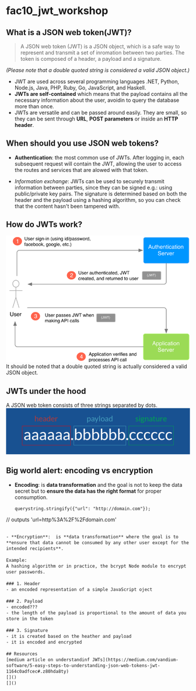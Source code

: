 # fac10_jwt_workshop

## What is a JSON web token(JWT)?

> A JSON web token (JWT) is a JSON object, which is a safe way to represent and transmit a set of inromation between two parties. The token is composed of a header, a payload and a signature.

*(Please note that a double quoted string is  considered a valid JSON object.)*

- JWT are used across several programming languages .NET, Python, Node.js, Java, PHP, Ruby, Go, JavaScript, and Haskell.
- **JWTs are self-contained** which means that the payload contains all the necessary information about the user,
avoidin to query the database more than once.
- JWTs are versatile and can be passed around easily. They are small, so they can be sent through **URL**, **POST parameters** or inside an **HTTP header**.

## When should you use JSON web tokens?

- **Authentication**: the most common use of JWTs. After logging in, each subsequent request will contain the JWT,
allowing the user to access the routes and services that are alowed with that token.

- *Information exchange*: JWTs can be used to securely transmit information between parties, since they can be signed e.g.: using public/private key pairs. The signature is determined based on both the header and the payload using a hashing algorithm, so you can check that the content hasn't been tampered with.

## How do JWTs work?
![JWTs explained](./imgs/jwts_explained.png)
It should be noted that a double quoted string is actually considered a valid JSON object.
## JWTs under the hood

A JSON web token consists of three strings separated by dots.
![JWT structure](./imgs/jwt_structure.png)

## Big world alert: encoding vs encryption

- **Encoding**: is **data transformation** and the goal is not to keep the data secret but to **ensure the data has the right format** for proper consumption.

  ```
  querystring.stringify({"url": "http://domain.com"});
// outputs 'url=http%3A%2F%2Fdomain.com'
  ```

- **Encryption**:  is **data transformation** where the goal is to **ensure that data cannot be consumed by any other user except for the intended recipients**.

Example:
A hashing algorithm or in practice, the bcrypt Node module to encrypt user passwords.

### 1. Header
- an encoded representation of a simple JavaScript oject

### 2. Payload
- encoded???
- the length of the payload is proportional to the amount of data you store in the token

### 3. Signature
- it is created based on the heather and payload
- it is encoded and encrypted

## Resources
[medium article on understandinf JWTs](https://medium.com/vandium-software/5-easy-steps-to-understanding-json-web-tokens-jwt-1164c0adfcec#.z80hda8ty)
[]()
[]()
